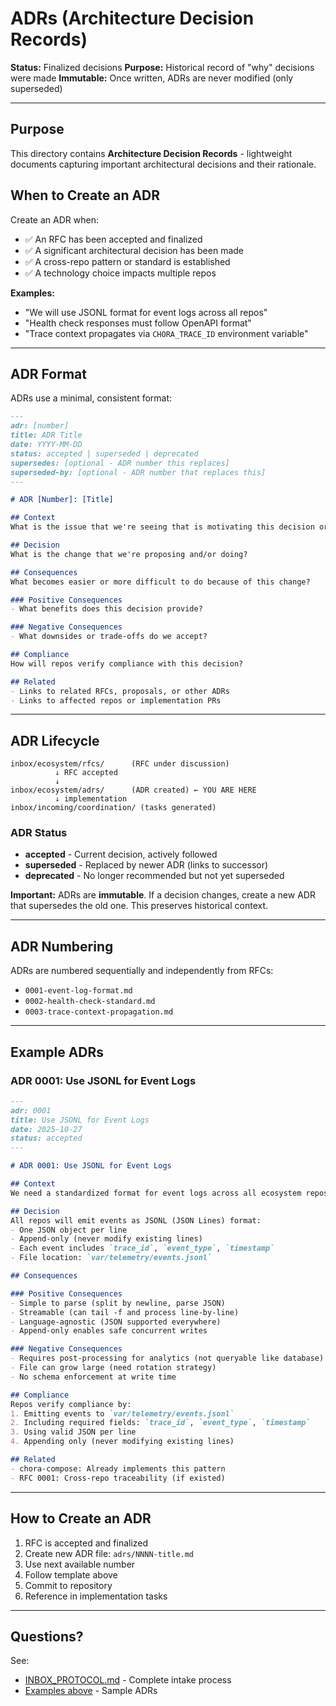 # ADRs (Architecture Decision Records)

**Status:** Finalized decisions
**Purpose:** Historical record of "why" decisions were made
**Immutable:** Once written, ADRs are never modified (only superseded)

---

## Purpose

This directory contains **Architecture Decision Records** - lightweight documents capturing important architectural decisions and their rationale.

## When to Create an ADR

Create an ADR when:
- ✅ An RFC has been accepted and finalized
- ✅ A significant architectural decision has been made
- ✅ A cross-repo pattern or standard is established
- ✅ A technology choice impacts multiple repos

**Examples:**
- "We will use JSONL format for event logs across all repos"
- "Health check responses must follow OpenAPI format"
- "Trace context propagates via `CHORA_TRACE_ID` environment variable"

---

## ADR Format

ADRs use a minimal, consistent format:

```markdown
---
adr: [number]
title: ADR Title
date: YYYY-MM-DD
status: accepted | superseded | deprecated
supersedes: [optional - ADR number this replaces]
superseded-by: [optional - ADR number that replaces this]
---

# ADR [Number]: [Title]

## Context
What is the issue that we're seeing that is motivating this decision or change?

## Decision
What is the change that we're proposing and/or doing?

## Consequences
What becomes easier or more difficult to do because of this change?

### Positive Consequences
- What benefits does this decision provide?

### Negative Consequences
- What downsides or trade-offs do we accept?

## Compliance
How will repos verify compliance with this decision?

## Related
- Links to related RFCs, proposals, or other ADRs
- Links to affected repos or implementation PRs
```

---

## ADR Lifecycle

```
inbox/ecosystem/rfcs/      (RFC under discussion)
          ↓ RFC accepted
          ↓
inbox/ecosystem/adrs/      (ADR created) ← YOU ARE HERE
          ↓ implementation
inbox/incoming/coordination/ (tasks generated)
```

### ADR Status

- **accepted** - Current decision, actively followed
- **superseded** - Replaced by newer ADR (links to successor)
- **deprecated** - No longer recommended but not yet superseded

**Important:** ADRs are **immutable**. If a decision changes, create a new ADR that supersedes the old one. This preserves historical context.

---

## ADR Numbering

ADRs are numbered sequentially and independently from RFCs:
- `0001-event-log-format.md`
- `0002-health-check-standard.md`
- `0003-trace-context-propagation.md`

---

## Example ADRs

### ADR 0001: Use JSONL for Event Logs

```markdown
---
adr: 0001
title: Use JSONL for Event Logs
date: 2025-10-27
status: accepted
---

# ADR 0001: Use JSONL for Event Logs

## Context
We need a standardized format for event logs across all ecosystem repos to enable cross-repo traceability and observability.

## Decision
All repos will emit events as JSONL (JSON Lines) format:
- One JSON object per line
- Append-only (never modify existing lines)
- Each event includes `trace_id`, `event_type`, `timestamp`
- File location: `var/telemetry/events.jsonl`

## Consequences

### Positive Consequences
- Simple to parse (split by newline, parse JSON)
- Streamable (can tail -f and process line-by-line)
- Language-agnostic (JSON supported everywhere)
- Append-only enables safe concurrent writes

### Negative Consequences
- Requires post-processing for analytics (not queryable like database)
- File can grow large (need rotation strategy)
- No schema enforcement at write time

## Compliance
Repos verify compliance by:
1. Emitting events to `var/telemetry/events.jsonl`
2. Including required fields: `trace_id`, `event_type`, `timestamp`
3. Using valid JSON per line
4. Appending only (never modifying existing lines)

## Related
- chora-compose: Already implements this pattern
- RFC 0001: Cross-repo traceability (if existed)
```

---

## How to Create an ADR

1. RFC is accepted and finalized
2. Create new ADR file: `adrs/NNNN-title.md`
3. Use next available number
4. Follow template above
5. Commit to repository
6. Reference in implementation tasks

---

## Questions?

See:
- [INBOX_PROTOCOL.md](../../INBOX_PROTOCOL.md) - Complete intake process
- [Examples above](#example-adrs) - Sample ADRs
